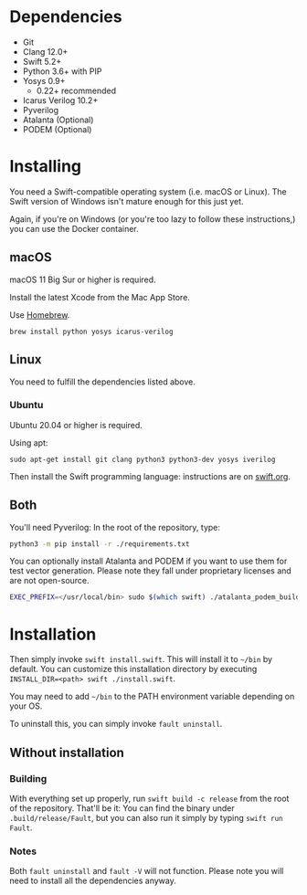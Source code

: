 # Dependencies
* Git
* Clang 12.0+
* Swift 5.2+
* Python 3.6+ with PIP
* Yosys 0.9+
    * 0.22+ recommended
* Icarus Verilog 10.2+
* Pyverilog
* Atalanta (Optional)
* PODEM (Optional)

# Installing
You need a Swift-compatible operating system (i.e. macOS or Linux). The Swift version of Windows isn't mature enough for this just yet.

Again, if you're on Windows (or you're too lazy to follow these instructions,) you can use the Docker container.

## macOS
macOS 11 Big Sur or higher is required.

Install the latest Xcode from the Mac App Store.

Use [Homebrew](https://brew.sh).

`brew install python yosys icarus-verilog`

## Linux
You need to fulfill the dependencies listed above.

### Ubuntu
Ubuntu 20.04 or higher is required.

Using apt:

`sudo apt-get install git clang python3 python3-dev yosys iverilog`

Then install the Swift programming language: instructions are on [swift.org](https://swift.org/download/#using-downloads).

## Both
You'll need Pyverilog: In the root of the repository, type:

```sh
python3 -m pip install -r ./requirements.txt
```

You can optionally install Atalanta and PODEM if you want to use them for test vector generation. Please note they fall under proprietary licenses and are not open-source.

```bash
EXEC_PREFIX=</usr/local/bin> sudo $(which swift) ./atalanta_podem_build.swift
```

# Installation
Then simply invoke `swift install.swift`. This will install it to `~/bin` by default. You can customize this installation directory by executing `INSTALL_DIR=<path> swift ./install.swift`.

You may need to add `~/bin` to the PATH environment variable depending on your OS.

To uninstall this, you can simply invoke `fault uninstall`.

## Without installation
### Building
With everything set up properly, run `swift build -c release` from the root of the repository. That'll be it: You can find the binary under `.build/release/Fault`, but you can also run it simply by typing `swift run Fault`.

### Notes
Both `fault uninstall` and `fault -V` will not function. Please note you will need to install all the dependencies anyway.
